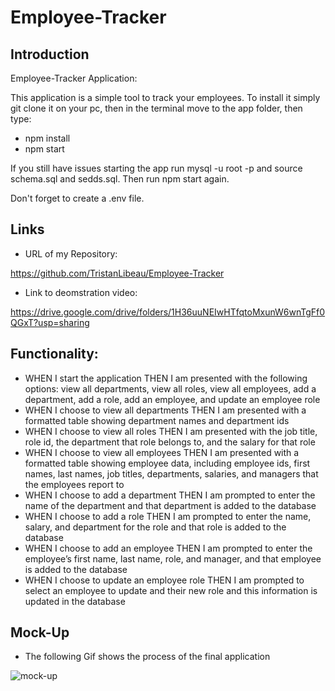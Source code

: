 # Employee-Tracker

## Introduction

Employee-Tracker Application:

This application is a simple tool to track your employees. To install it simply git clone it on your pc, then in the terminal move to the app folder, then type:

* npm install
* npm start

If you still have issues starting the app run mysql -u root -p and source schema.sql and sedds.sql. Then run npm start again.

Don't forget to create a .env file.

## Links

* URL of my Repository:

https://github.com/TristanLibeau/Employee-Tracker

* Link to deomstration video:

https://drive.google.com/drive/folders/1H36uuNEIwHTfqtoMxunW6wnTgFf0QGxT?usp=sharing


## Functionality:

* WHEN I start the application
THEN I am presented with the following options: view all departments, view all roles, view all employees, add a department, add a role, add an employee, and update an employee role
* WHEN I choose to view all departments
THEN I am presented with a formatted table showing department names and department ids
* WHEN I choose to view all roles
THEN I am presented with the job title, role id, the department that role belongs to, and the salary for that role
* WHEN I choose to view all employees
THEN I am presented with a formatted table showing employee data, including employee ids, first names, last names, job titles, departments, salaries, and managers that the employees report to
* WHEN I choose to add a department
THEN I am prompted to enter the name of the department and that department is added to the database
* WHEN I choose to add a role
THEN I am prompted to enter the name, salary, and department for the role and that role is added to the database
* WHEN I choose to add an employee
THEN I am prompted to enter the employee’s first name, last name, role, and manager, and that employee is added to the database
* WHEN I choose to update an employee role
THEN I am prompted to select an employee to update and their new role and this information is updated in the database




## Mock-Up 

* The following Gif shows the process of the final application

![mock-up](./asset/img/employee-tracker.gif)
